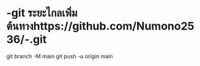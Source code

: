 # -git ระยะไกลเพิ่มต้นทางhttps://github.com/Numono2536/-.git
 git branch -M main 
git push -u origin main
